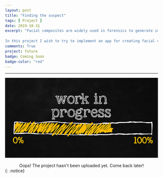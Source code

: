 ```yaml
---
layout: post
title: "Finding the suspect"
tags: [ Project ]
date: 2019-10-31
excerpt: "Facial composites are widely used in forensics to generate images of suspects. Since victim or witness usually isn't good at drawing, computer-aided generation is applied to reconstruct the face attacker. One of the most commonly used techniques are evolutionary systems that compose the final face from many predefined parts.

In this project I wish to try to implement an app for creating facial composite that will be able to construct desired faces without explicitly providing databases of templates. I aim to apply Variational Autoencoders and Gaussian processes for this task."
comments: True
project: future
badge: Coming Soon
badge-color: "red"
---
```


---

![png](/assets/img/wip.jpg)
<center> Oops! The project hasn't been uploaded yet. Come back later! </center>
{: .notice}
